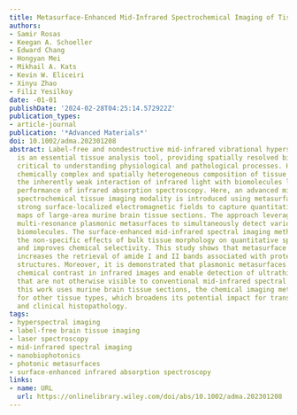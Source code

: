 ```yaml
---
title: Metasurface-Enhanced Mid-Infrared Spectrochemical Imaging of Tissues
authors:
- Samir Rosas
- Keegan A. Schoeller
- Edward Chang
- Hongyan Mei
- Mikhail A. Kats
- Kevin W. Eliceiri
- Xinyu Zhao
- Filiz Yesilkoy
date: -01-01
publishDate: '2024-02-28T04:25:14.572922Z'
publication_types:
- article-journal
publication: '*Advanced Materials*'
doi: 10.1002/adma.202301208
abstract: Label-free and nondestructive mid-infrared vibrational hyperspectral imaging
  is an essential tissue analysis tool, providing spatially resolved biochemical information
  critical to understanding physiological and pathological processes. However, the
  chemically complex and spatially heterogeneous composition of tissue specimens and
  the inherently weak interaction of infrared light with biomolecules limit the analytical
  performance of infrared absorption spectroscopy. Here, an advanced mid-infrared
  spectrochemical tissue imaging modality is introduced using metasurfaces that support
  strong surface-localized electromagnetic fields to capture quantitative molecular
  maps of large-area murine brain tissue sections. The approach leverages polarization-multiplexed
  multi-resonance plasmonic metasurfaces to simultaneously detect various functional
  biomolecules. The surface-enhanced mid-infrared spectral imaging method eliminates
  the non-specific effects of bulk tissue morphology on quantitative spectral analysis
  and improves chemical selectivity. This study shows that metasurface enhancement
  increases the retrieval of amide I and II bands associated with protein secondary
  structures. Moreover, it is demonstrated that plasmonic metasurfaces enhance the
  chemical contrast in infrared images and enable detection of ultrathin tissue regions
  that are not otherwise visible to conventional mid-infrared spectral imaging. While
  this work uses murine brain tissue sections, the chemical imaging method is well-suited
  for other tissue types, which broadens its potential impact for translational research
  and clinical histopathology.
tags:
- hyperspectral imaging
- label-free brain tissue imaging
- laser spectroscopy
- mid-infrared spectral imaging
- nanobiophotonics
- photonic metasurfaces
- surface-enhanced infrared absorption spectroscopy
links:
- name: URL
  url: https://onlinelibrary.wiley.com/doi/abs/10.1002/adma.202301208
---
```

